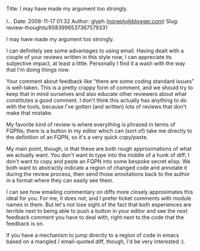 Title: I may have made my argument too strongly.<br><br>I...
Date: 2008-11-17 01:32
Author: glyph (noreply@blogger.com)
Slug: review-thoughts/8583996537367579331

I may have made my argument too strongly.  
  
I can definitely see some advantages to using email. Having dealt with a
couple of your reviews written in this style now, I can appreciate its
subjective impact, at least a little. Personally I find it a wash with
the way that I'm doing things now.  
  
Your comment about feedback like "there are some coding standard issues"
is well-taken. This is a pretty crappy form of comment, and we should
try to keep that in mind ourselves and also educate other reviewers
about what constitutes a good comment. I don't think this actually has
anything to do with the tools, because I've gotten (and written) lots of
reviews that don't make that mistake.  
  
My favorite kind of review is where everything is phrased in terms of
FQPNs; there is a button in my editor which can (sort of) take me
directly to the definition of an FQPN, so it's a very quick copy/paste.  
  
My main point, though, is that these are both rough approximations of
what we actually want. You don't want to type into the middle of a hunk
of diff; I don't want to copy and paste an FQPN into some bespoke secret
elisp. We both want to abstractly indicate a region of changed code and
annotate it during the review process, then send those annotations back
to the author in a format where they can easily see them.  
  
I can see how emailing commentary on diffs more closely approximates
this ideal for you. For me, it does not, and I prefer ticket comments
with module names in them. But let's not lose sight of the fact that
both experiences are terrible next to being able to push a button in
your editor and see the next feedback comment you have to deal with,
right next to the code that the feedback is on.  
  
If you have a mechanism to jump directly to a region of code in emacs
based on a mangled / email-quoted diff, though, I'd be very interested
:).

